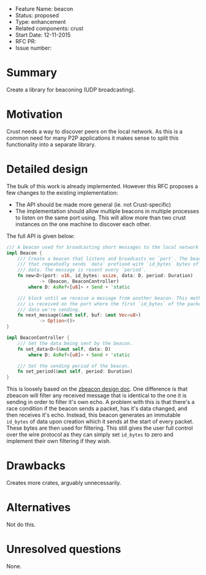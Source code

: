 - Feature Name: beacon
- Status: proposed
- Type: enhancement
- Related components: crust
- Start Date: 12-11-2015
- RFC PR:
- Issue number:

# Summary

Create a library for beaconing (UDP broadcasting).

# Motivation

Crust needs a way to discover peers on the local network. As this is a common
need for many P2P applications it makes sense to split this functionality into
a separate library.

# Detailed design

The bulk of this work is already implemented. However this RFC proposes a few
changes to the existing implementation:
 * The API should be made more general (ie. not Crust-specific)
 * The implementation should allow multiple beacons in multiple processes to
   listen on the same port using. This will allow more than two crust instances
   on the one machine to discover each other.

The full API is given below:

```rust
/// A beacon used for broadcasting short messages to the local network and receiving them.
impl Beacon {
    /// Create a beacon that listens and broadcasts on `port`. The beacon starts a background thread
    /// that repeatedly sends `data` prefixed with `id_bytes` bytes of some randomly generated
    /// data. The message is resent every `period`.
    fn new<D>(port: u16, id_bytes: usize, data: D, period: Duration)
            -> (Beacon, BeaconController)
        where D: AsRef<[u8]> + Send + 'static

    /// block until we receive a message from another beacon. This method will return any data that
    /// is received on the port where the first `id_bytes` of the packet does not equal that of the
    /// data we're sending.
    fn next_message(&mut self, buf: &mut Vec<u8>)
            -> Option<()>
}

impl BeaconController {
    /// Set the data being sent by the beacon.
    fn set_data<D>(&mut self, data: D)
        where D: AsRef<[u8]> + Send + 'static

    /// Set the sending period of the beacon.
    fn set_period(&mut self, period: Duration)
}
```

This is loosely based on the [zbeacon design doc](http://hintjens.com/blog:32).
One difference is that zbeacon will filter any received message that is
identical to the one it is sending in order to filter it's own echo. A problem
with this is that there's a race condition if the beacon sends a packet, has it's
data changed, and then receives it's echo. Instead, this beacon generates an
immutable `id_bytes` of data upon creation which it sends at the start of every
packet. These bytes are then used for filtering. This still gives the user full
control over the wire protocol as they can simply set `id_bytes` to zero and
implement their own filtering if they wish.

# Drawbacks

Creates more crates, arguably unnecessarily.

# Alternatives

Not do this.

# Unresolved questions

None.
